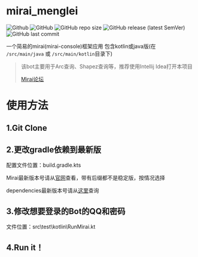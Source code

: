 # mirai_menglei
![Github](https://img.shields.io/badge/Author-MengLei-blue)
![GitHub](https://img.shields.io/github/license/MengLeiFudge/mirai_menglei)
![GitHub repo size](https://img.shields.io/github/repo-size/MengLeiFudge/mirai_menglei)
![GitHub release (latest SemVer)](https://img.shields.io/github/v/release/MengLeiFudge/mirai_menglei)
![GitHub last commit](https://img.shields.io/github/last-commit/MengLeiFudge/mirai_menglei)

一个简易的mirai(mirai-console)框架应用 包含kotlin或java版(在 `/src/main/java` 或 `/src/main/kotlin`目录下)

> 该bot主要用于Arc查询、Shapez查询等，推荐使用Intellij Idea打开本项目
> 
> [Mirai论坛](https://mirai.mamoe.net)

# 使用方法

## 1.Git Clone

## 2.更改gradle依赖到最新版

配置文件位置：build.gradle.kts

Mirai最新版本号请从[官网](https://github.com/mamoe/mirai/releases)查看，带有后缀都不是稳定版，按情况选择

dependencies最新版本号请从[这里](https://mvnrepository.com/)查询

## 3.修改想要登录的Bot的QQ和密码

文件位置：src\test\kotlin\RunMirai.kt

## 4.Run it！
